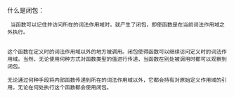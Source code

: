什么是闭包：

     当函数可以记住并访问所在的词法作用域时，就产生了闭包，即使函数是在当前词法作用域之外执行。


    这个函数在定义时的词法作用域以外的地方被调用。闭包使得函数可以继续访问定义时的词法作用域。当然，无论使用何种方式对函数类型的值进行传递，当函数在别处被调用时都可以观察到闭包。

    无论通过何种手段将内部函数传递到所在的词法作用域以外，它都会持有对原始定义作用域的引用，无论在何处执行这个函数都会使用闭包。